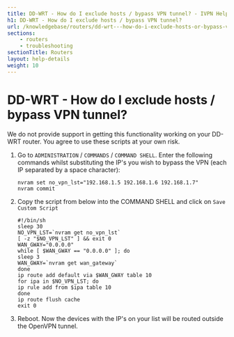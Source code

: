 ```yaml
---
title: DD-WRT - How do I exclude hosts / bypass VPN tunnel? - IVPN Help
h1: DD-WRT - How do I exclude hosts / bypass VPN tunnel?
url: /knowledgebase/routers/dd-wrt---how-do-i-exclude-hosts-or-bypass-vpn-tunnel/
sections:
    - routers
    - troubleshooting
sectionTitle: Routers
layout: help-details
weight: 10
---
```

# DD-WRT - How do I exclude hosts / bypass VPN tunnel?

<div markdown="1" class="notice notice--warning">
We do not provide support in getting this functionality working on your DD-WRT router. You agree to use these scripts at your own risk.
</div>

1.  Go to `ADMINISTRATION` / `COMMANDS` / `COMMAND SHELL`. Enter the following commands whilst substituting the IP's you wish to bypass the VPN (each IP separated by a space character):

    ```
    nvram set no_vpn_lst="192.168.1.5 192.168.1.6 192.168.1.7"
    nvram commit
    ```

2.  Copy the script from below into the COMMAND SHELL and click on `Save Custom Script`

    ```
    #!/bin/sh
    sleep 30
    NO_VPN_LST=`nvram get no_vpn_lst`
    [ -z "$NO_VPN_LST" ] && exit 0
    WAN_GWAY="0.0.0.0"
    while [ $WAN_GWAY == "0.0.0.0" ]; do
    sleep 3
    WAN_GWAY=`nvram get wan_gateway`
    done
    ip route add default via $WAN_GWAY table 10
    for ipa in $NO_VPN_LST; do
    ip rule add from $ipa table 10
    done
    ip route flush cache
    exit 0
    ```

3.  Reboot. Now the devices with the IP's on your list will be routed outside the OpenVPN tunnel.

